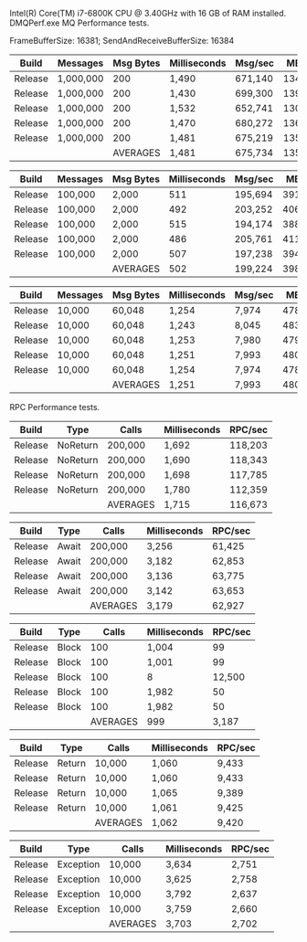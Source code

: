 Intel(R) Core(TM) i7-6800K CPU @ 3.40GHz with 16 GB of RAM installed.
DMQPerf.exe 
MQ Performance tests.

FrameBufferSize: 16381; SendAndReceiveBufferSize: 16384

|   Build |   Messages | Msg Bytes | Milliseconds |    Msg/sec |     MBps |
|---------|------------|-----------|--------------|------------|----------|
| Release |  1,000,000 |       200 |        1,490 |    671,140 |   134.23 |
| Release |  1,000,000 |       200 |        1,430 |    699,300 |   139.86 |
| Release |  1,000,000 |       200 |        1,532 |    652,741 |   130.55 |
| Release |  1,000,000 |       200 |        1,470 |    680,272 |   136.05 |
| Release |  1,000,000 |       200 |        1,481 |    675,219 |   135.04 |
|         |            |  AVERAGES |        1,481 |    675,734 |   135.15 |

|   Build |   Messages | Msg Bytes | Milliseconds |    Msg/sec |     MBps |
|---------|------------|-----------|--------------|------------|----------|
| Release |    100,000 |     2,000 |          511 |    195,694 |   391.39 |
| Release |    100,000 |     2,000 |          492 |    203,252 |   406.50 |
| Release |    100,000 |     2,000 |          515 |    194,174 |   388.35 |
| Release |    100,000 |     2,000 |          486 |    205,761 |   411.52 |
| Release |    100,000 |     2,000 |          507 |    197,238 |   394.48 |
|         |            |  AVERAGES |          502 |    199,224 |   398.45 |

|   Build |   Messages | Msg Bytes | Milliseconds |    Msg/sec |     MBps |
|---------|------------|-----------|--------------|------------|----------|
| Release |     10,000 |    60,048 |        1,254 |      7,974 |   478.85 |
| Release |     10,000 |    60,048 |        1,243 |      8,045 |   483.09 |
| Release |     10,000 |    60,048 |        1,253 |      7,980 |   479.23 |
| Release |     10,000 |    60,048 |        1,251 |      7,993 |   480.00 |
| Release |     10,000 |    60,048 |        1,254 |      7,974 |   478.85 |
|         |            |  AVERAGES |        1,251 |      7,993 |   480.01 |

RPC Performance tests.

|   Build | Type      |   Calls    | Milliseconds |    RPC/sec |
|---------|-----------|------------|--------------|------------|
| Release |  NoReturn |    200,000 |        1,692 |    118,203 |
| Release |  NoReturn |    200,000 |        1,690 |    118,343 |
| Release |  NoReturn |    200,000 |        1,698 |    117,785 |
| Release |  NoReturn |    200,000 |        1,780 |    112,359 |
|         |           |   AVERAGES |        1,715 |    116,673 |

|   Build | Type      |   Calls    | Milliseconds |    RPC/sec |
|---------|-----------|------------|--------------|------------|
| Release |     Await |    200,000 |        3,256 |     61,425 |
| Release |     Await |    200,000 |        3,182 |     62,853 |
| Release |     Await |    200,000 |        3,136 |     63,775 |
| Release |     Await |    200,000 |        3,142 |     63,653 |
|         |           |   AVERAGES |        3,179 |     62,927 |

|   Build | Type      |   Calls    | Milliseconds |    RPC/sec |
|---------|-----------|------------|--------------|------------|
| Release |     Block |        100 |        1,004 |         99 |
| Release |     Block |        100 |        1,001 |         99 |
| Release |     Block |        100 |            8 |     12,500 |
| Release |     Block |        100 |        1,982 |         50 |
| Release |     Block |        100 |        1,982 |         50 |
|         |           |   AVERAGES |          999 |      3,187 |

|   Build | Type      |   Calls    | Milliseconds |    RPC/sec |
|---------|-----------|------------|--------------|------------|
| Release |    Return |     10,000 |        1,060 |      9,433 |
| Release |    Return |     10,000 |        1,060 |      9,433 |
| Release |    Return |     10,000 |        1,065 |      9,389 |
| Release |    Return |     10,000 |        1,061 |      9,425 |
|         |           |   AVERAGES |        1,062 |      9,420 |

|   Build | Type      |   Calls    | Milliseconds |    RPC/sec |
|---------|-----------|------------|--------------|------------|
| Release | Exception |     10,000 |        3,634 |      2,751 |
| Release | Exception |     10,000 |        3,625 |      2,758 |
| Release | Exception |     10,000 |        3,792 |      2,637 |
| Release | Exception |     10,000 |        3,759 |      2,660 |
|         |           |   AVERAGES |        3,703 |      2,702 |

